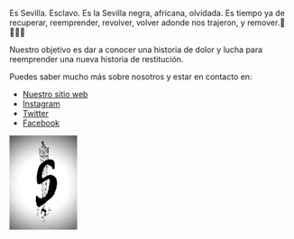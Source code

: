 Es Sevilla. Esclavo. Es la Sevilla negra, africana, olvidada. Es tiempo ya de recuperar, reemprender, revolver, volver adonde nos trajeron, y remover.🖤✊🏿🖤

Nuestro objetivo es dar a conocer una historia de dolor y lucha para reemprender una nueva historia de restitución.

Puedes saber mucho más sobre nosotros y estar en contacto en:

- [Nuestro sitio web](https://sevillanegra.github.io/)
- [Instagram](https://www.instagram.com/sevillanegra/)
- [Twitter](https://twitter.com/sevilla_negra)
- [Facebook](https://www.facebook.com/SevillaNegra/)

![Logo Sevilla Negra](https://github.com/sevillanegra/sevillanegra.github.io/blob/main/assets/logo.png)
